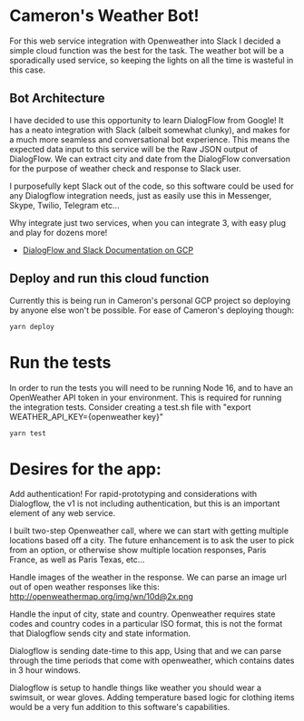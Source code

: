 # Cameron's Weather Bot!
For this web service integration with Openweather into Slack I decided a simple cloud function was the best for the task. The weather bot will be a sporadically used service, so keeping the lights on all the time is wasteful in this case. 

## Bot Architecture
I have decided to use this opportunity to learn DialogFlow from Google! It has a neato integration with Slack (albeit somewhat clunky), and makes for a much more seamless and conversational bot experience. This means the expected data input to this service will be the Raw JSON output of DialogFlow. We can extract city and date from the DialogFlow conversation for the purpose of weather check and response to Slack user.

I purposefully kept Slack out of the code, so this software could be used for any Dialogflow integration needs, just as easily use this in Messenger, Skype, Twilio, Telegram etc...

Why integrate just two services, when you can integrate 3, with easy plug and play for dozens more!

* [DialogFlow and Slack Documentation on GCP][slackdoc]

[slackdoc]: https://cloud.google.com/dialogflow/es/docs/integrations/slack

## Deploy and run this cloud function
Currently this is being run in Cameron's personal GCP project so deploying by anyone else won't be possible. For ease of Cameron's deploying though:

    yarn deploy

# Run the tests
In order to run the tests you will need to be running Node 16, and to have an OpenWeather API token in your environment. This is required for running the integration tests. Consider creating a test.sh file with "export WEATHER_API_KEY={openweather key}"

    yarn test

# Desires for the app:
Add authentication! For rapid-prototyping and considerations with Dialogflow, the v1 is not including authentication, but this is an important element of any web service.

I built two-step Openweather call, where we can start with getting multiple locations based off a city. The future enhancement is to ask the user to pick from an option, or otherwise show multiple location responses, Paris France, as well as Paris Texas, etc... 

Handle images of the weather in the response. We can parse an image url out of open weather responses like this: http://openweathermap.org/img/wn/10d@2x.png

Handle the input of city, state and country. Openweather requires state codes and country codes in a particular ISO format, this is not the format that Dialogflow sends city and state information.

Dialogflow is sending date-time to this app, Using that and we can parse through the time periods that come with openweather, which contains dates in 3 hour windows.

Dialogflow is setup to handle things like weather you should wear a swimsuit, or wear gloves. Adding temperature based logic for clothing items would be a very fun addition to this software's capabilities.